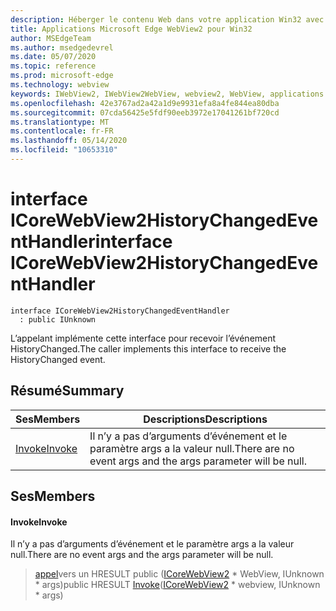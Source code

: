 ```yaml
---
description: Héberger le contenu Web dans votre application Win32 avec le contrôle Microsoft Edge WebView2
title: Applications Microsoft Edge WebView2 pour Win32
author: MSEdgeTeam
ms.author: msedgedevrel
ms.date: 05/07/2020
ms.topic: reference
ms.prod: microsoft-edge
ms.technology: webview
keywords: IWebView2, IWebView2WebView, webview2, WebView, applications Win32, Win32, Edge, ICoreWebView2, ICoreWebView2Controller, contrôle de navigateur, html Edge
ms.openlocfilehash: 42e3767ad2a42a1d9e9931efa8a4fe844ea80dba
ms.sourcegitcommit: 07cda56425e5fdf90eeb3972e17041261bf720cd
ms.translationtype: MT
ms.contentlocale: fr-FR
ms.lasthandoff: 05/14/2020
ms.locfileid: "10653310"
---
```

# <span data-ttu-id="6fbf2-104">interface ICoreWebView2HistoryChangedEventHandler</span><span class="sxs-lookup"><span data-stu-id="6fbf2-104">interface ICoreWebView2HistoryChangedEventHandler</span></span> 

```
interface ICoreWebView2HistoryChangedEventHandler
  : public IUnknown
```

<span data-ttu-id="6fbf2-105">L’appelant implémente cette interface pour recevoir l’événement HistoryChanged.</span><span class="sxs-lookup"><span data-stu-id="6fbf2-105">The caller implements this interface to receive the HistoryChanged event.</span></span>

## <span data-ttu-id="6fbf2-106">Résumé</span><span class="sxs-lookup"><span data-stu-id="6fbf2-106">Summary</span></span>

 <span data-ttu-id="6fbf2-107">Ses</span><span class="sxs-lookup"><span data-stu-id="6fbf2-107">Members</span></span>                        | <span data-ttu-id="6fbf2-108">Descriptions</span><span class="sxs-lookup"><span data-stu-id="6fbf2-108">Descriptions</span></span>
--------------------------------|---------------------------------------------
[<span data-ttu-id="6fbf2-109">Invoke</span><span class="sxs-lookup"><span data-stu-id="6fbf2-109">Invoke</span></span>](#invoke) | <span data-ttu-id="6fbf2-110">Il n’y a pas d’arguments d’événement et le paramètre args a la valeur null.</span><span class="sxs-lookup"><span data-stu-id="6fbf2-110">There are no event args and the args parameter will be null.</span></span>

## <span data-ttu-id="6fbf2-111">Ses</span><span class="sxs-lookup"><span data-stu-id="6fbf2-111">Members</span></span>

#### <span data-ttu-id="6fbf2-112">Invoke</span><span class="sxs-lookup"><span data-stu-id="6fbf2-112">Invoke</span></span> 

<span data-ttu-id="6fbf2-113">Il n’y a pas d’arguments d’événement et le paramètre args a la valeur null.</span><span class="sxs-lookup"><span data-stu-id="6fbf2-113">There are no event args and the args parameter will be null.</span></span>

> <span data-ttu-id="6fbf2-114">[appel](#invoke)vers un HRESULT public ([ICoreWebView2](icorewebview2.md) \* WebView, IUnknown \* args)</span><span class="sxs-lookup"><span data-stu-id="6fbf2-114">public HRESULT [Invoke](#invoke)([ICoreWebView2](icorewebview2.md) \* webview, IUnknown \* args)</span></span>

